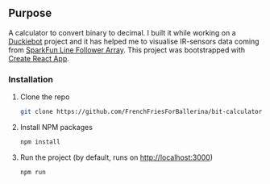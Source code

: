 ## Purpose

A calculator to convert binary to decimal. I built it while working on a [Duckiebot](https://github.com/duckietown) project and it has helped me to visualise IR-sensors data coming from [SparkFun Line Follower Array](https://github.com/sparkfun/Line_Follower_Array).
This project was bootstrapped with [Create React App](https://github.com/facebook/create-react-app).

### Installation

1. Clone the repo
   ```sh
   git clone https://github.com/FrenchFriesForBallerina/bit-calculator.git
   ```
2. Install NPM packages
   ```sh
   npm install
   ```
3. Run the project (by default, runs on [http://localhost:3000](http://localhost:3000))
   ```sh
   npm run
   ```
